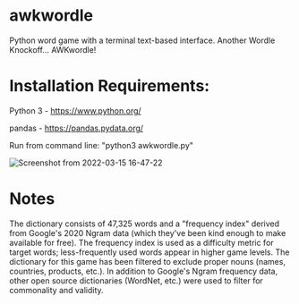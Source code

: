 # awkwordle
Python word game with a terminal text-based interface.  Another Wordle Knockoff... AWKwordle!

# Installation Requirements:
Python 3 - https://www.python.org/

pandas - https://pandas.pydata.org/

Run from command line:  "python3 awkwordle.py"


![Screenshot from 2022-03-15 16-47-22](https://user-images.githubusercontent.com/101674931/158484934-eb48f7c7-fb89-4212-ab2a-726753c9a542.png)

# Notes

The dictionary consists of 47,325 words and a "frequency index" derived from Google's 2020 Ngram data (which they've been kind enough to make available for free).  The frequency index is used as a difficulty metric for target words; less-frequently used words appear in higher game levels.  The dictionary for this game has been filtered to exclude proper nouns (names, countries, products, etc.).  In addition to Google's Ngram frequency data, other open source dictionaries (WordNet, etc.) were used to filter for commonality and validity.
